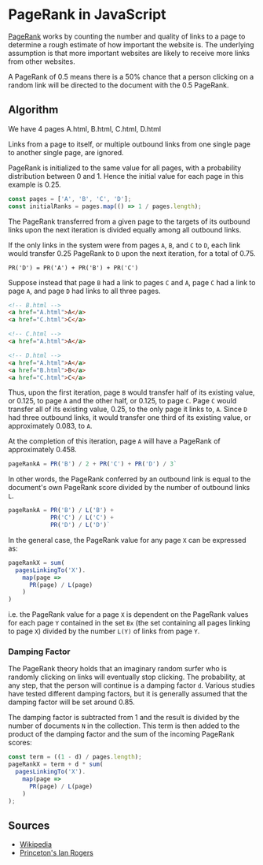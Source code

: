 # PageRank in JavaScript

[PageRank](https://en.wikipedia.org/wiki/PageRank) works by counting the number and quality of links to a page to determine a rough estimate of how important the website is.
The underlying assumption is that more important websites are likely to receive more links from other websites.

A PageRank of 0.5 means there is a 50% chance that a person clicking on a random link will be directed to the document with the 0.5 PageRank.

## Algorithm

We have 4 pages A.html, B.html, C.html, D.html

Links from a page to itself, or multiple outbound links from one single page to another single page, are ignored.

PageRank is initialized to the same value for all pages, with a probability distribution between 0 and 1. Hence the initial value for each page in this example is 0.25.

```js
const pages = ['A', 'B', 'C', 'D'];
const initialRanks = pages.map(() => 1 / pages.length);
```

The PageRank transferred from a given page to the targets of its outbound links upon the next iteration is divided equally among all outbound links.

If the only links in the system were from pages `A`, `B`, and `C` to `D`, each link would transfer 0.25 PageRank to `D` upon the next iteration, for a total of 0.75.

`PR('D') = PR('A') + PR('B') + PR('C')`

Suppose instead that page `B` had a link to pages `C` and `A`, page `C` had a link to page `A`, and page `D` had links to all three pages.

```html
<!-- B.html -->
<a href="A.html">A</a>
<a href="C.html">C</a>

<!-- C.html -->
<a href="A.html">A</a>

<!-- D.html -->
<a href="A.html">A</a>
<a href="B.html">B</a>
<a href="C.html">C</a>
```

Thus, upon the first iteration, page `B` would transfer half of its existing value, or 0.125, to page `A` and the other half, or 0.125, to page `C`. Page `C` would transfer all of its existing value, 0.25, to the only page it links to, `A`. Since `D` had three outbound links, it would transfer one third of its existing value, or approximately 0.083, to `A`.

At the completion of this iteration, page `A` will have a PageRank of approximately 0.458.

```js
pageRankA = PR('B') / 2 + PR('C') + PR('D') / 3`
```

In other words, the PageRank conferred by an outbound link is equal to the document's own PageRank score divided by the number of outbound links `L`.

```js
pageRankA = PR('B') / L('B') +
            PR('C') / L('C') +
            PR('D') / L('D')`
```

In the general case, the PageRank value for any page `X` can be expressed as:

```js
pageRankX = sum(
  pagesLinkingTo('X').
    map(page =>
      PR(page) / L(page)
    )
)
```

i.e. the PageRank value for a page `X` is dependent on the PageRank values for each page `Y` contained in the set `Bx` (the set containing all pages linking to page `X`) divided by the number `L(Y)` of links from page `Y`.

### Damping Factor

The PageRank theory holds that an imaginary random surfer who is randomly clicking on links will eventually stop clicking. The probability, at any step, that the person will continue is a damping factor `d`. Various studies have tested different damping factors, but it is generally assumed that the damping factor will be set around 0.85.

The damping factor is subtracted from 1 and the result is divided by the number of documents `N` in the collection. This term is then added to the product of the damping factor and the sum of the incoming PageRank scores:

```js
const term = ((1 - d) / pages.length);
pageRankX = term + d * sum(
  pagesLinkingTo('X').
    map(page =>
      PR(page) / L(page)
    )
);
```

## Sources

- [Wikipedia](https://en.wikipedia.org/wiki/PageRank)
- [Princeton's Ian Rogers](http://www.cs.princeton.edu/~chazelle/courses/BIB/pagerank.htm)